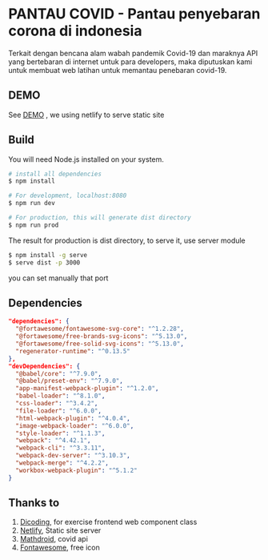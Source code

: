 # PANTAU COVID - Pantau penyebaran corona di indonesia

Terkait dengan bencana alam wabah pandemik Covid-19 dan maraknya API yang bertebaran di internet untuk para developers, maka diputuskan kami untuk membuat web latihan untuk memantau penebaran covid-19.

## DEMO
See [DEMO](https://pantaucovid.netlify.com) , we using netlify to serve static site

## Build
You will need Node.js installed on your system.

~~~ sh
# install all dependencies
$ npm install

# For development, localhost:8080
$ npm run dev

# For production, this will generate dist directory
$ npm run prod
~~~

The result for production is dist directory, to serve it, use server module
~~~ sh
$ npm install -g serve
$ serve dist -p 3000
~~~

you can set manually that port

## Dependencies
``` json
"dependencies": {
  "@fortawesome/fontawesome-svg-core": "^1.2.28",
  "@fortawesome/free-brands-svg-icons": "^5.13.0",
  "@fortawesome/free-solid-svg-icons": "^5.13.0",
  "regenerator-runtime": "^0.13.5"
},
"devDependencies": {
  "@babel/core": "^7.9.0",
  "@babel/preset-env": "^7.9.0",
  "app-manifest-webpack-plugin": "^1.2.0",
  "babel-loader": "^8.1.0",
  "css-loader": "^3.4.2",
  "file-loader": "^6.0.0",
  "html-webpack-plugin": "^4.0.4",
  "image-webpack-loader": "^6.0.0",
  "style-loader": "^1.1.3",
  "webpack": "^4.42.1",
  "webpack-cli": "^3.3.11",
  "webpack-dev-server": "^3.10.3",
  "webpack-merge": "^4.2.2",
  "workbox-webpack-plugin": "^5.1.2"
}
```

## Thanks to
1. [Dicoding](https://dicoding.com), for exercise frontend web component class
2. [Netlify](https://netlify.com), Static site server
3. [Mathdroid](https://covid19.mathdro.id), covid api
4. [Fontawesome](https://fontawesome.com), free icon
